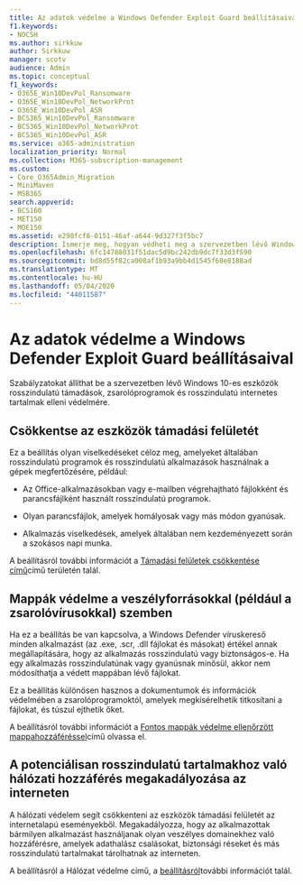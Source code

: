 ```yaml
---
title: Az adatok védelme a Windows Defender Exploit Guard beállításaival
f1.keywords:
- NOCSH
ms.author: sirkkuw
author: Sirkkuw
manager: scotv
audience: Admin
ms.topic: conceptual
f1_keywords:
- O365E_Win10DevPol_Ransomware
- O365E_Win10DevPol_NetworkProt
- O365E_Win10DevPol_ASR
- BCS365_Win10DevPol_Ransomware
- BCS365_Win10DevPol_NetworkProt
- BCS365_Win10DevPol_ASR
ms.service: o365-administration
localization_priority: Normal
ms.collection: M365-subscription-management
ms.custom:
- Core_O365Admin_Migration
- MiniMaven
- MSB365
search.appverid:
- BCS160
- MET150
- MOE150
ms.assetid: e298fcf8-0151-46af-a644-9d327f3f5bc7
description: Ismerje meg, hogyan védheti meg a szervezetben lévő Windows 10-es eszközöket a rosszindulatú támadásoktól, a zsarolóprogramoktól és az interneten található rosszindulatú tartalmaktól.
ms.openlocfilehash: 6fc14788031f51dac5d9bc242db9dc7f33d3f590
ms.sourcegitcommit: bd8d55f82ca008af1b93a9bb4d1545f68e8188ad
ms.translationtype: MT
ms.contentlocale: hu-HU
ms.lasthandoff: 05/04/2020
ms.locfileid: "44011587"
---
```

# <a name="protect-your-data-with-windows-defender-exploit-guard-settings"></a>Az adatok védelme a Windows Defender Exploit Guard beállításaival

Szabályzatokat állíthat be a szervezetben lévő Windows 10-es eszközök rosszindulatú támadások, zsarolóprogramok és rosszindulatú internetes tartalmak elleni védelmére.
  
## <a name="reduce-the-attack-surface-of-devices"></a>Csökkentse az eszközök támadási felületét

Ez a beállítás olyan viselkedéseket céloz meg, amelyeket általában rosszindulatú programok és rosszindulatú alkalmazások használnak a gépek megfertőzésére, például:
  
- Az Office-alkalmazásokban vagy e-mailben végrehajtható fájlokként és parancsfájlként használt rosszindulatú programok.
    
- Olyan parancsfájlok, amelyek homályosak vagy más módon gyanúsak.
    
- Alkalmazás viselkedések, amelyek általában nem kezdeményezett során a szokásos napi munka.
    
A beállításról további információt a [Támadási felületek csökkentése című](https://docs.microsoft.com/windows/security/threat-protection/microsoft-defender-atp/exploit-protection)című területén talál.
  
## <a name="protect-folders-from-threats-such-as-ransomware"></a>Mappák védelme a veszélyforrásokkal (például a zsarolóvírusokkal) szemben

Ha ez a beállítás be van kapcsolva, a Windows Defender víruskereső minden alkalmazást (az .exe, .scr, .dll fájlokat és másokat) értékel annak megállapítására, hogy az alkalmazás rosszindulatú vagy biztonságos-e. Ha egy alkalmazás rosszindulatúnak vagy gyanúsnak minősül, akkor nem módosíthatja a védett mappában lévő fájlokat.
  
Ez a beállítás különösen hasznos a dokumentumok és információk védelmében a zsarolóprogramoktól, amelyek megkísérelhetik titkosítani a fájlokat, és túszul ejthetik őket.
  
A beállításról további információt a [Fontos mappák védelme ellenőrzött mappahozzáféréssel](https://docs.microsoft.com/mem/configmgr/protect/deploy-use/create-deploy-exploit-guard-policy#bkmk_CFA)című olvassa el.
  
## <a name="prevent-network-access-to-potentially-malicious-content-on-the-internet"></a>A potenciálisan rosszindulatú tartalmakhoz való hálózati hozzáférés megakadályozása az interneten

A hálózati védelem segít csökkenteni az eszközök támadási felületét az internetalapú eseményekből. Megakadályozza, hogy az alkalmazottak bármilyen alkalmazást használjanak olyan veszélyes domainekhez való hozzáférésre, amelyek adathalász csalásokat, biztonsági réseket és más rosszindulatú tartalmakat tárolhatnak az interneten.
  
A beállításról a Hálózat védelme című, a [beállításról](https://docs.microsoft.com/mem/configmgr/protect/deploy-use/create-deploy-exploit-guard-policy#bkmk_Nwp)további információt talál.
  

